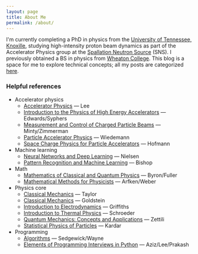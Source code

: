 ```yaml
---
layout: page
title: About Me
permalink: /about/
---
```


I'm currently completing a PhD in physics from the [University of Tennessee, Knoxille](http://physics.utk.edu), studying high-intensity proton beam dynamics as part of the Accelerator Physics group at the [Spallation Neutron Source](https://neutrons.ornl.gov/sns) (SNS). I previously obtained a BS in physics from [Wheaton College](https://www.wheaton.edu). This blog is a space for me to explore technical concepts; all my posts are categorized [here](https://austin-hoover.github.io/blog/categories/). 


### Helpful references

* Accelerator physics
    * [Accelerator Physics](https://www.worldscientific.com/worldscibooks/10.1142/8335) — Lee
    * [Introduction to the Physics of High Energy Accelerators](https://www.amazon.com/Introduction-Physics-High-Energy-Accelerators/dp/0471551635) — Edwards/Syphers
    * [Measurement and Control of Charged Particle Beams](https://www.springer.com/gp/book/9783540441878t) — Minty/Zimmerman
    * [Particle Accelerator Physics](https://www.springer.com/gp/book/9783540490456) — Wiedemann
    * [Space Charge Physics for Particle Accelerators](https://link.springer.com/book/10.1007/978-3-319-62157-9) — Hofmann
* Machine learning
    * [Neural Networks and Deep Learning](http://neuralnetworksanddeeplearning.com) — Nielsen
    * [Pattern Recognition and Machine Learning](https://www.amazon.com/Pattern-Recognition-Learning-Information-Statistics/dp/0387310738) — Bishop
* Math
    * [Mathematics of Classical and Quantum Physics](https://www.amazon.com/Mathematics-Classical-Quantum-Physics-Dover/dp/048667164X) — Byron/Fuller
    * [Mathematical Methods for Physicists](https://www.amazon.com/Mathematical-Methods-Physicists-Comprehensive-Guide/dp/0123846544) — Arfken/Weber
* Physics core
    * [Classical Mechanics](https://www.amazon.com/Classical-Mechanics-John-R-Taylor/dp/189138922X) — Taylor
    * [Classical Mechanics](https://www.amazon.com/Classical-Mechanics-3rd-Herbert-Goldstein/dp/0201657023) — Goldstein
    * [Introduction to Electrodynamics](https://www.amazon.com/Introduction-Electrodynamics-David-J-Griffiths/dp/1108420419) — Griffiths
    * [Introduction to Thermal Physics](https://www.amazon.com/Introduction-Thermal-Physics-Daniel-Schroeder/dp/0201380277) — Schroeder
    * [Quantum Mechanics: Concepts and Applications](https://www.amazon.com/Quantum-Mechanics-Applications-Nouredine-Zettili/dp/0470026790) — Zettili
    * [Statistical Physics of Particles](https://www.amazon.com/Statistical-Physics-Particles-Mehran-Kardar/dp/0521873428#customerReviews) — Kardar
* Programming
    * [Algorithms](https://www.amazon.com/dp/032157351X/ref=cm_sw_em_r_mt_dp_KS6HQWZ5R3MSDS71Z3RE?_encoding=UTF8&psc=1) — Sedgewick/Wayne 
    * [Elements of Programming Interviews in Python](https://www.amazon.com/Elements-Programming-Interviews-Insiders-Guide/dp/1479274836) — Aziz/Lee/Prakash